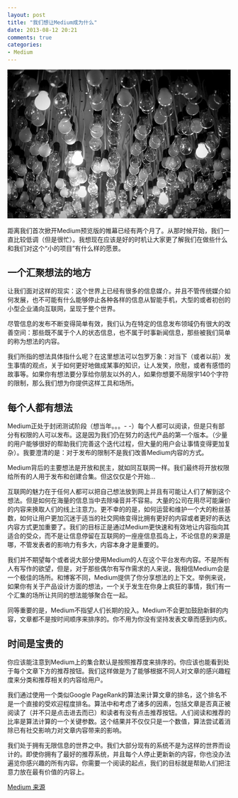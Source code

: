 ```yaml
---
layout: post
title: "我们想让Medium成为什么"
date: 2013-08-12 20:21
comments: true
categories: 
- Medium
---
```


<img src="/images/2013-08-12-what-were-trying-to-do-with-medium.jpeg" />

距离我们首次掀开Medium预览版的帷幕已经有两个月了。从那时候开始，我们一直比较低调（但是很忙）。我想现在应该是好的时机让大家更了解我们在做些什么和我们对这个“小的项目”有什么样的愿景。

一个汇聚想法的地方
----------------
让我们面对这样的现实：这个世界上已经有很多的信息媒介。并且不管传统媒介如何发展，也不可能有什么能够停止各种各样的信息从智能手机，大型的或者初创的小型企业涌向互联网，呈现于整个世界。

尽管信息的发布不断变得简单有效，我们认为在特定的信息发布领域仍有很大的改善空间：那些既不属于个人的状态信息，也不属于时事新闻信息，那些被我们简单的称为想法的内容。

我们所指的想法具体指什么呢？在这里想法可以包罗万象：对当下（或者以前）发生事情的观点，关于如何更好地做成某事的知识，让人发笑，欣慰，或者有感悟的故事等。如果你有想法要分享给你朋友以外的人，如果你想要不局限宇140个字符的限制，那么我们想为你提供这样工具和场所。

每个人都有想法
------------
Medium正处于封闭测试阶段（想当年。。。- -）每个人都可以阅读，但是只有部分有权限的人可以发布。这是因为我们仍在努力的迭代产品的第一个版本。（少量的用户能够很好的帮助我们完善这个迭代过程，但大量的用户会让事情变得更加复杂）。我要澄清的是：对于发布的限制不是我们改善Medium内容的方式。

Medium背后的主要想法是开放和民主，就如同互联网一样。我们最终将开放权限给所有的人用于发布和创建合集。但这仅仅是个开始...

互联网的魅力在于任何人都可以把自己想法放到网上并且有可能让人们了解到这个想法。但是如何在海量的信息当中去除噪音并不容易。大量的公司在用尽可能廉价的内容来换取人们的线上注意力。更不幸的的是，如何运营和维护一个大的粉丝基数，如何让用户更加沉迷于适当的社交网络变得比拥有更好的内容或者更好的表达内容方式更加重要了。我们的目标正是通过Medium更快速和有效地让内容指向其适合的受众，而不是让信息停留在互联网的一座座信息孤岛上，不论信息的来源是哪，不管发表者的影响力有多大，内容本身才是重要的。

我们并不期望每个或者说大部分使用Medium的人在这个平台发布内容。不是所有人有写作的欲望，但是，对于那些偶尔有写作需求的人来说，我相信Medium会是一个极佳的场所。和博客不同，Medium提供了你分享想法的上下文。举例来说，如果你有关于产品设计方面的想法，一个关于发生在你身上疯狂的事情，我们有一个汇集的场所让共同的想法能够聚合在一起。

同等重要的是，Medium不指望人们长期的投入。Medium不会更加鼓励新鲜的内容，文章都不是按时间顺序来排序的。你不用为你没有坚持发表文章而感到内疚。

时间是宝贵的
-----------
你应该能注意到Medium上的集合默认是按照推荐度来排序的。你应该也能看到处于每个文章下方的推荐按钮。我们这样做是为了能够根据不同人对文章的感兴趣程度来分类和推荐相关的内容给用户。

我们通过使用一个类似Google PageRank的算法来计算文章的排名，这个排名不是一个直接的受欢迎程度排名。算法中和考虑了诸多的因素，包括文章是否真正被阅读了（并不只是点击进去而已）和读者有没有点击推荐按钮。人们阅读和推荐的比率是算法计算的一个关键参数。这个结果并不仅仅只是一个数值，算法尝试着消除已有社交影响力对文章内容带来的影响。

我们处于拥有无限信息的世界之中。我们大部分现有的系统不是为这样的世界而设计的。即使你拥有了最好的推荐系统，并且每个人停止更新新的内容，你也没办法遍览你感兴趣的所有内容。你需要一个阅读的起点，我们的目标就是帮助人们把注意力放在最有价值的内容上。

[Medium 来源](https://medium.com/about/e2f5bfcf0434)